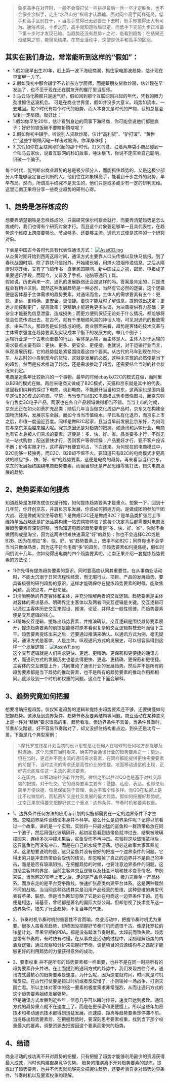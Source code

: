 > 象棋高手在对弈时，一般不会像打仗一样拼尽最后一兵一卒才定胜负，也不会像业余棋手，走出“水尽山穷”棋局才认赢输。面对同个高手同样死局，低手和高手区别在于，> 当高手觉得已无必要走下去时，低手却觉得还大有可为。通俗点说，十步之前，高手就知道败局已定，而低手下完前九步正准备下第十步时才发现已输。当趋势还没有趋势> 之时，能看到趋势；在结果还没结果之前，能窥见结果。在商业活动中，这便是低手和高手的区别。

## 其实在我们身边，常常能听到这样的“假如”：
- 1.假如我早出生20年，赶上第一波下海经商潮，抓住家电那波趋势，估计现在早富甲一方了。
- 2.假如我初中那会辍学不去新东方学厨师，而是跟朋友贷款炒房，估计现在早发达了，也不至于现在还在朋友开的餐厅里当厨师。
- 3.马云马化腾那只是运气好，假如回到那个互联网刚兴起的年代，凭我的眼力劲准抓住这波机会。
可是在商业世界里，假如并没多大意义。趋势如流水，一去难回。每个时代有每个时代的趋势，而人本身又是时代的产物，认知总是会受到一定局限。就好比：
- 1.假如你早生20年，估计看到身边的同事下海经商，你可能会说他们都是疯子：好好的铁饭碗不要瞎折腾啥呢？
- 2.假如你初中辍学，听说别人贷款炒房，估计“高利贷”、“驴打滚”、“黄世仁”这些字眼跟闪电一样击过脑海，你浑身哆嗦；
- 3.又假如你在互联网刚兴起的那个时代，打义乌过，扛着两麻袋小商品碰到一个叫马云家伙，说着互联网的科幻故事，唾沫横飞，你说不定庆幸自己聪明，识破一个骗子。

每个时代，能判断出商业趋势的总是极少部分人，而能抓住趋势的，又是这极少部分人中能够坚定自己判断的人。他们往往如象棋高手，能看到十步之外的局势，早早布局。然而，所谓高手终究不是天生的，他们只是或多或少有一定的研判思维。这里江南正果将分享一些商业趋势的研判心得。

## 1、趋势是怎样炼成的
想要弄清楚钢铁是怎样炼成的，只需研究保尔柯察金就行，而要弄清楚趋势是怎么炼成的，我们也得有个研究对象才行。而且这个对象要足够单一且具代表性，在趋势这个维度上跨度要够长、节点够多、还要够主流。通讯方式便是这样的一个研究对象。

下表是中国古今各时代具有代表性通讯方式：
[![AssiCD.jpg](https://s2.ax1x.com/2019/04/01/AssiCD.jpg)](https://imgchr.com/i/AssiCD) <br/>
从炎黄时期开始到西周这段时间，通讯方式主要靠人口头传播以及快马信报。到了春秋战国时期，除了靠快马信报外，开始建长城，用烽火狼烟传递信息。之后从隋唐时期开始，又有了飞鸽传书，直至民国期间、新中国成立之初，邮局、电报成了重要通讯手段，而现今，又普及了手机、电脑等通讯工具。 <br/>
假如说，历史再来一次，通讯的发展脉络还会是这样的吗。答案是肯定的，只是进程会有稍许区别。既然这种发展趋势是一种必然，当然有它必然的逻辑，这个逻辑便是客体基于主体需求的趋势要素。对通讯而言，主体人的需求要素有五个：更快、更远、更精确、更安全、更便捷。更快才能及时了解信息，提前做出决定；更远才能控制更广，提高效率；更精确才能避免更多失误，为决策提供有力基础；更安全才能避免信息泄露，造成损失；而更方便则保证无论处于什么情况，都能够将信息任意传递出去。在古代，就有千里眼顺风耳的神话人物，可见对通讯的极致需求，由来已久。那趋势是如何炼成的呢。商业层面来看，趋势是客体的技术变革与主体需求强度在趋势要素及实现成本平衡下的发展方向。举几个例子： <br/>
运输行业是一个古老而重要的行业。客体是运输，而主体是人。主体人对于运输的需求要点主要有四：更快、更多、更安全、更便捷。也就说，对于运输行业而言，纵观发展历程，它的趋势就是紧紧围绕着这四个要素。从古代的马车到现在的火车，从古时的小舟到现今的货轮，这就是发展的必然，这种未实现的必然便是当下的趋势。然而是技术推动了趋势，还是需求推动了趋势，还需要结合当时的社会状况来判定。 <br/>
电商是近些年比较新兴的一个事物。最早的时候ebay以C2C的模式在做，而阿里以B2B的模式在做。再后来电商又做成了B2C模式，天猫和京东就是其中的代表。这里我们纯粹的探讨下电商。谈到电商，不能避开当当和京东，这两家也是国内最早定位B2C模式的电商。早前，当当专门以B2C电商模式售卖音像图书，而京东则专门售卖3C电子产品，两家也在各自产品领域做得相当不错。当当上市的时候，京东还正在如火如荼扩充品类；随后几年当当做文化周边产品时，京东又在构建全国物流体系，发展京东金融。而如今当当市值缩水，早已私有化退市，而京东上市之后，市值一度迫近百度。同样是做B2C起家，且当当早前发展比京东好，为何现在与京东差距越来越大呢。究其原因还是对趋势的把握。如通讯和运输行业，电商也有它本身被人们需求的要素。这便是：多、快、好、省。品类要多才行，不然无法一站式购物；配送要快才行，否则客户等得烦躁；产品要好才行，要不客户投诉不断；价格实惠才行，这样客户有便宜可占，下次还来。为何现在的电商模式中，B2C能够一枝独秀，而C2C、B2B却不愠不火。要知道只有B2C的电商模式才更高效的顺应“多、快、好、省”的趋势要素，这便是电商的趋势。再来看当当和京东，京东的发展始终围绕电商趋势要素，而当当却还是产品思维零售打法，错失电商发展的趋势.

## 2、趋势要素如何提炼
知道趋势是怎样炼成仅仅是开始，如何提炼趋势要素才是重点。想象一下，回到十几年前，你开创京东，并肩负京东发展，你该如何把握方向。是做成团购参加千团大战、还是做成淘宝坐等收租？是做成C2C还是做成B2C？是单品类扩张后上市维持单品战略还是扩张品类构建一站式购物体验？这每个决定背后都需要对电商发展趋势要素有深刻洞察。当你知道电商的趋势要素是“多、快、好、省”，你就不会做团购或是淘宝，因为这两者很难快速满足“好”的趋势；你也不会选择C2C或是B2B，因为在顺应“多、快、好、省”趋势要素上，效率不如B2C；同样你也不会学当当只做单品类，因为这不符合电商“多”的趋势。但趋势要素如何提炼呢，假如时间倒流十几年，你如何得出电商的四个趋势要素呢。江南正果介绍一套提炼趋势要素的方法论：
- 1)你先得有提炼趋势要素的意识，同时要高度认同其重要性。在从事商业活动时，不能太沉溺于日常流程性经营，而无暇行业、项目、产品的发展趋势。要具备极强的研判趋势的意识，这样才能确保你在提炼趋势要素的时候，能聚焦问题，高效思考，严密论证。
- 2)清晰明确的界定客体和主体，并充分理解两者的交互逻辑。趋势要素是主体对客体的需求基点。明确界定主客体以及两者间交互逻辑是关键。交互逻辑可以通过主客体历史交互来假设、推演、论证，并得出一般性规律。而趋势要素便是交互逻辑的核心。
- 3)精炼交互逻辑，提炼出趋势要素，并推演确认。交互逻辑是围绕趋势要素展开，提炼趋势要素的前提是能够将原本看似复杂的交互逻辑剪枝去叶而留下主 干。趋势要素提炼出来之后，还要通过推演来确认。以通讯方式为例。毫无疑问，通讯方式是客体，人是主体。纵观通讯方式的发展史，可以很容易得到这样一个发展逻辑：
[![AssnVP.png](https://s2.ax1x.com/2019/04/01/AssnVP.png)](https://imgchr.com/i/AssnVP) <br/>
这个交互逻辑就是人们需求更快、更远、更精确、更保密和更便捷的通讯方式，而通讯方式的发展历史也是变得更快、更远、更精确、更保密和更便捷。主客体的交互螺旋上升，共同推动了通讯行业的发展趋势。然后并不是所有的趋势要素都是当下趋势的推动要素，也不是所有的趋势要素的推动作用都相同。这涉及到一个时机和权重的问题。这点在下面会解释。

## 3、趋势究竟如何把握
想要准确把握趋势，仅仅知道趋势的逻辑和提炼出趋势要素还不够，还要搞懂如何把握趋势。这涉及到边界条件、趋势节奏及要素结构等问题。商业活动在某种意义上是一件对“精确”要求很高的事。趋势看准、但边界条件不具备，当条件具备时，节奏却又踏错，好不容易节奏踏对了，却又没抓住结构重点边，到头还是功亏一篑。下面是几个典型案例：
>1.摩托罗拉铱星计划当初的设计思想是让任何人在地球的任何地方都能够及时连通。这个思想在当时看来，确实符合通讯行业的趋势要素之一：更远。但在当时，更远并不是主流的通讯需求要素，在同样都能提供更快需要要素的前提下，当时主流的需求还是高性价比的便捷。地面移动通信的出现，正好完全能胜任这一主流的需求要素。<br/>
>2.在国内，以移动端社交软件为例。微信之所以胜过QQ也是基于对社交趋势的把握。对于社交，它的趋势要素主要有：便捷、私密、表达。也即使用简单方便快捷、信息保密易于管理、表达丰富个性多样。而QQ在私密上是比不过微信的，而私密却又是社交发展的最大趋势。那如何把握好趋势呢。江南正果觉得要先把握好这三个重点：边界条件、节奏时机和要素权重。

- 1、边界条件任何方法的应用与计划的实施都需要在一定的边界条件下才生效。忽略边界条件谈结论本身并不科学。那么什么是边界条件呢？记得以前看过一个故事，讲的是一个实验。实验将一只最凶猛的鲨鱼和一群热带鱼放在同一个池子，然后用强化玻璃隔开。起初鲨鱼看到热带鱼就冲过去，结果被玻璃撞回来，连续多次冲撞未果后，鲨鱼受伤不再冲击。实验将这块玻璃拿掉后，这只鲨鱼也再没有冲击，而是在自己的水域里游荡。想必这故事大家耳熟能详。这里想要说明的是，这只鲨鱼并没有很好的把握一个边界条件的问题。它得出的只是冲击热带鱼会受伤的结论，却忽略掉了真正的边界并不是自己的冲击，而是是否有玻璃阻挡。在把握趋势的时候，也要注意边界条件的问题。这包括主客体的界定、当前主客体交互逻辑以及社会环境和技术变革情况。举例来说，当当网2010年上市之后，走的是产品竞争路线，极力完善单一产品体系。而京东走的是平台竞争路线，快速扩张品类构建平台体系。这是两种截然不同的战略。当当网这种路线其实是沿用产品经营的思维，这种思维的典型代表有苹果、联想，但是当当网却忽略了它是处在电商这一边界条件下的。还有便是柯达，诺基亚，曾经都是著名的国际大型公司。但却忽视了技术变革这一边界条件，错失了行业趋势，不复当年的气象。
- 2、节奏时机节奏时机的重要性不言而喻。商业活动中，把握节奏时机尤为重要。很多人虽看准趋势，却终因没把握好节奏时机而遗恨千古。像摩托罗拉的铱星计划、苹果早期的PDA。都是没有踏准节奏时机，太超前而致失败。趋势是带有节奏的，有时快有时慢，在从事商业活动的过程中，深刻理解趋势的内涵及逻辑，通过观察和分析来把握好节奏。调整项目的资源结构与之匹配才能够更好的利用趋势的力量获得意外的成功。

- 3、要素权重
并不是所有的趋势要素都一样重要，也并不是在同一时期所有的趋势要素齐头并进。在上面提到的通讯方式的趋势中，我们发现古往今来，通讯方式最核心的趋势要素是速度，为什么呢，因为速度就时间，时间就是时机和反应。在古代打仗要是错过时机或者反应慢了，小则输掉一场战争，打则灭国亡君。所以主体对客体的这一要素的极度需求非常强烈，从而让通讯方式的这个趋势要素始终发展强势。<br/>
但是通讯方式发展到近些年，信息几乎可以瞬时传导，速度已达到极致。通讯方式的趋势重点就不在速度上了，而是在更保密和更便捷上。所以这些年加密技术和移动通讯技术都得到迅猛发展，而速度、距离等趋势要素却停滞不前。当提炼出趋势要素后，在把握趋势时，要深刻思考要素权重，找到当下那个权重最大的要素，调整资源去把握因这个要素而带来的趋势。

## 4、结语
商业活动的成功离不开对趋势的把握，只有把握了趋势才能够利用最少的资源获得最大成效，同时也构建自身竞争优势。
趋势的推演离不开对趋势要素的提炼，提炼出了趋势要素，也并不代表就能够完全把握住趋势，还要考验自身对趋势边界条件、节奏时机以及要素权重的理解。


